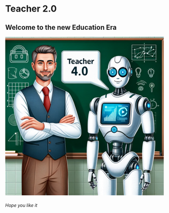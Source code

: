 # Teacher 2.0

## Welcome to the new Education Era

![Teacher 4.0](/teacher2.0.webp)

###### Hope you like it
